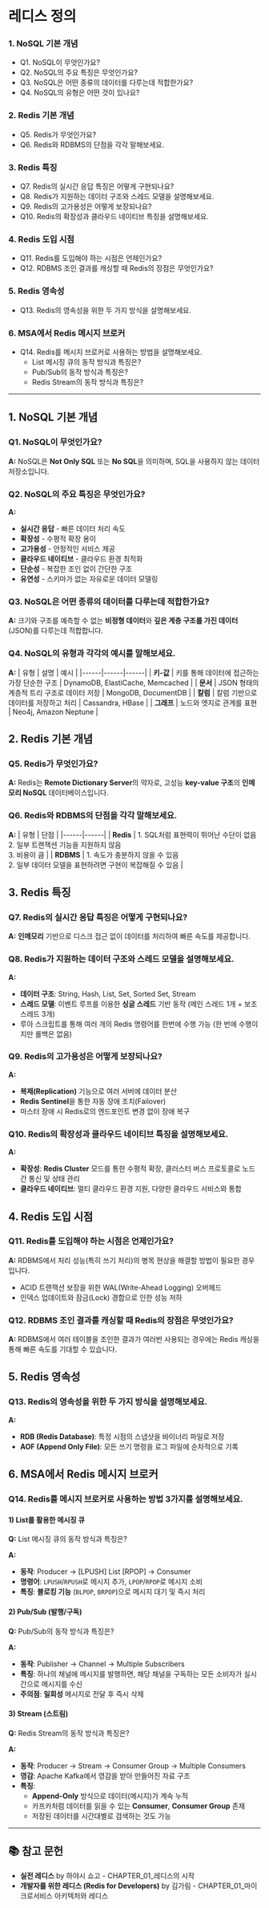 # 레디스 정의

### 1. NoSQL 기본 개념
- Q1. NoSQL이 무엇인가요?
- Q2. NoSQL의 주요 특징은 무엇인가요?
- Q3. NoSQL은 어떤 종류의 데이터를 다루는데 적합한가요?
- Q4. NoSQL의 유형은 어떤 것이 있나요?

### 2. Redis 기본 개념
- Q5. Redis가 무엇인가요?
- Q6. Redis와 RDBMS의 단점을 각각 말해보세요.

### 3. Redis 특징
- Q7. Redis의 실시간 응답 특징은 어떻게 구현되나요?
- Q8. Redis가 지원하는 데이터 구조와 스레드 모델을 설명해보세요.
- Q9. Redis의 고가용성은 어떻게 보장되나요?
- Q10. Redis의 확장성과 클라우드 네이티브 특징을 설명해보세요.

### 4. Redis 도입 시점
- Q11. Redis를 도입해야 하는 시점은 언제인가요?
- Q12. RDBMS 조인 결과를 캐싱할 때 Redis의 장점은 무엇인가요?

### 5. Redis 영속성
- Q13. Redis의 영속성을 위한 두 가지 방식을 설명해보세요.

### 6. MSA에서 Redis 메시지 브로커
- Q14. Redis를 메시지 브로커로 사용하는 방법을 설명해보세요.  
    - List 메시징 큐의 동작 방식과 특징은?
    - Pub/Sub의 동작 방식과 특징은?
    - Redis Stream의 동작 방식과 특징은?

---

## 1. NoSQL 기본 개념

### Q1. NoSQL이 무엇인가요?
**A:** NoSQL은 **Not Only SQL** 또는 **No SQL**을 의미하며, SQL을 사용하지 않는 데이터 저장소입니다.

### Q2. NoSQL의 주요 특징은 무엇인가요?
**A:**
- **실시간 응답** - 빠른 데이터 처리 속도
- **확장성** - 수평적 확장 용이
- **고가용성** - 안정적인 서비스 제공
- **클라우드 네이티브** - 클라우드 환경 최적화
- **단순성** - 복잡한 조인 없이 간단한 구조
- **유연성** - 스키마가 없는 자유로운 데이터 모델링

### Q3. NoSQL은 어떤 종류의 데이터를 다루는데 적합한가요?
**A:** 크기와 구조를 예측할 수 없는 **비정형 데이터**와 **깊은 계층 구조를 가진 데이터**(JSON)를 다루는데 적합합니다.

### Q4. NoSQL의 유형과 각각의 예시를 말해보세요.
**A:**
| 유형 | 설명 | 예시 |
|------|------|------|
| **키-값** | 키를 통해 데이터에 접근하는 가장 단순한 구조 | DynamoDB, ElastiCache, Memcached |
| **문서** | JSON 형태의 계층적 트리 구조로 데이터 저장 | MongoDB, DocumentDB |
| **칼럼** | 칼럼 기반으로 데이터를 저장하고 처리 | Cassandra, HBase |
| **그래프** | 노드와 엣지로 관계를 표현 | Neo4j, Amazon Neptune |

## 2. Redis 기본 개념

### Q5. Redis가 무엇인가요?
**A:** Redis는 **Remote Dictionary Server**의 약자로, 고성능 **key-value 구조**의 **인메모리 NoSQL** 데이터베이스입니다.

### Q6. Redis와 RDBMS의 단점을 각각 말해보세요.
**A:**
| 유형 | 단점 |
|------|------|
| **Redis** | 1. SQL처럼 표현력이 뛰어난 수단이 없음<br/>2. 일부 트랜잭션 기능을 지원하지 않음<br/>3. 비용이 큼 |
| **RDBMS** | 1. 속도가 충분하지 않을 수 있음<br/>2. 일부 데이터 모델을 표현하려면 구현이 복잡해질 수 있음 |

## 3. Redis 특징

### Q7. Redis의 실시간 응답 특징은 어떻게 구현되나요?
**A:** **인메모리** 기반으로 디스크 접근 없이 데이터를 처리하여 빠른 속도를 제공합니다.

### Q8. Redis가 지원하는 데이터 구조와 스레드 모델을 설명해보세요.
**A:**
- **데이터 구조**: String, Hash, List, Set, Sorted Set, Stream
- **스레드 모델**: 이벤트 루프를 이용한 **싱글 스레드** 기반 동작 (메인 스레드 1개 + 보조 스레드 3개)
- 루아 스크립트를 통해 여러 개의 Redis 명령어를 한번에 수행 가능 (한 번에 수행이지만 롤백은 없음)

### Q9. Redis의 고가용성은 어떻게 보장되나요?
**A:**
- **복제(Replication)** 기능으로 여러 서버에 데이터 분산
- **Redis Sentinel**을 통한 자동 장애 조치(Failover)
- 마스터 장애 시 Redis로의 엔드포인트 변경 없이 장애 복구

### Q10. Redis의 확장성과 클라우드 네이티브 특징을 설명해보세요.
**A:**
- **확장성**: **Redis Cluster** 모드를 통한 수평적 확장, 클러스터 버스 프로토콜로 노드 간 통신 및 상태 관리
- **클라우드 네이티브**: 멀티 클라우드 환경 지원, 다양한 클라우드 서비스와 통합

## 4. Redis 도입 시점

### Q11. Redis를 도입해야 하는 시점은 언제인가요?
**A:** RDBMS에서 처리 성능(특히 쓰기 처리)의 병목 현상을 해결할 방법이 필요한 경우입니다.
- ACID 트랜잭션 보장을 위한 WAL(Write-Ahead Logging) 오버헤드
- 인덱스 업데이트와 잠금(Lock) 경합으로 인한 성능 저하

### Q12. RDBMS 조인 결과를 캐싱할 때 Redis의 장점은 무엇인가요?
**A:** RDBMS에서 여러 테이블을 조인한 결과가 여러번 사용되는 경우에는 Redis 캐싱을 통해 빠른 속도를 기대할 수 있습니다.

## 5. Redis 영속성

### Q13. Redis의 영속성을 위한 두 가지 방식을 설명해보세요.
**A:**
- **RDB (Redis Database)**: 특정 시점의 스냅샷을 바이너리 파일로 저장
- **AOF (Append Only File)**: 모든 쓰기 명령을 로그 파일에 순차적으로 기록

## 6. MSA에서 Redis 메시지 브로커

### Q14. Redis를 메시지 브로커로 사용하는 방법 3가지를 설명해보세요.

#### 1) List를 활용한 메시징 큐
**Q:** List 메시징 큐의 동작 방식과 특징은?

**A:**
- **동작**: Producer → [LPUSH] List [RPOP] → Consumer
- **명령어**: `LPUSH`/`RPUSH`로 메시지 추가, `LPOP`/`RPOP`로 메시지 소비
- **특징**: **블로킹 기능** (`BLPOP`, `BRPOP`)으로 메시지 대기 및 즉시 처리

#### 2) Pub/Sub (발행/구독)
**Q:** Pub/Sub의 동작 방식과 특징은?

**A:**
- **동작**: Publisher → Channel → Multiple Subscribers
- **특징**: 하나의 채널에 메시지를 발행하면, 해당 채널을 구독하는 모든 소비자가 실시간으로 메시지를 수신
- **주의점**: **일회성** 메시지로 전달 후 즉시 삭제

#### 3) Stream (스트림)
**Q:** Redis Stream의 동작 방식과 특징은?

**A:**
- **동작**: Producer → Stream → Consumer Group → Multiple Consumers
- **영감**: Apache Kafka에서 영감을 받아 만들어진 자료 구조
- **특징**:
    - **Append-Only** 방식으로 데이터(메시지)가 계속 누적
    - 카프카처럼 데이터를 읽을 수 있는 **Consumer**, **Consumer Group** 존재
    - 저장된 데이터를 시간대별로 검색하는 것도 가능

---

## 📚 참고 문헌
- **실전 레디스** by 하야시 쇼고 - CHAPTER_01_레디스의 시작
- **개발자를 위한 레디스 (Redis for Developers)** by 김가림 - CHAPTER_01_마이크로서비스 아키텍처와 레디스